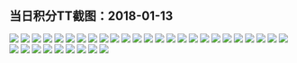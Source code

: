 ## 当日积分TT截图：2018-01-13
![](../../data/2018-01/2018-01-13/002_1.5/002-5.jpg)
![](../../data/2018-01/2018-01-13/002_1.5/002-4.jpg)
![](../../data/2018-01/2018-01-13/002_1.5/002-1.jpg)
![](../../data/2018-01/2018-01-13/002_1.5/002-3.jpg)
![](../../data/2018-01/2018-01-13/002_1.5/002-2.jpg)
![](../../data/2018-01/2018-01-13/003_2.5/003-5.jpg)
![](../../data/2018-01/2018-01-13/003_2.5/003-4.jpg)
![](../../data/2018-01/2018-01-13/003_2.5/003-6.jpg)
![](../../data/2018-01/2018-01-13/003_2.5/003-7.jpg)
![](../../data/2018-01/2018-01-13/003_2.5/003-3.jpg)
![](../../data/2018-01/2018-01-13/003_2.5/003-2.jpg)
![](../../data/2018-01/2018-01-13/003_2.5/003-1.jpg)
![](../../data/2018-01/2018-01-13/004_1.0/004-1.jpg)
![](../../data/2018-01/2018-01-13/004_1.0/004-3.jpg)
![](../../data/2018-01/2018-01-13/004_1.0/004-2.jpg)
![](../../data/2018-01/2018-01-13/004_1.0/004-5.jpg)
![](../../data/2018-01/2018-01-13/004_1.0/004-4.jpg)
![](../../data/2018-01/2018-01-13/001_1.8/001-7.jpg)
![](../../data/2018-01/2018-01-13/001_1.8/001-17.jpg)
![](../../data/2018-01/2018-01-13/001_1.8/001-16.jpg)
![](../../data/2018-01/2018-01-13/001_1.8/001-6.jpg)
![](../../data/2018-01/2018-01-13/001_1.8/001-4.jpg)
![](../../data/2018-01/2018-01-13/001_1.8/001-14.jpg)
![](../../data/2018-01/2018-01-13/001_1.8/001-15.jpg)
![](../../data/2018-01/2018-01-13/001_1.8/001-5.jpg)
![](../../data/2018-01/2018-01-13/001_1.8/001-1.jpg)
![](../../data/2018-01/2018-01-13/001_1.8/001-11.jpg)
![](../../data/2018-01/2018-01-13/001_1.8/001-10.jpg)
![](../../data/2018-01/2018-01-13/001_1.8/001-2.jpg)
![](../../data/2018-01/2018-01-13/001_1.8/001-12.jpg)
![](../../data/2018-01/2018-01-13/001_1.8/001-13.jpg)
![](../../data/2018-01/2018-01-13/001_1.8/001-3.jpg)
![](../../data/2018-01/2018-01-13/001_1.8/001-8.jpg)
![](../../data/2018-01/2018-01-13/001_1.8/001-9.jpg)
